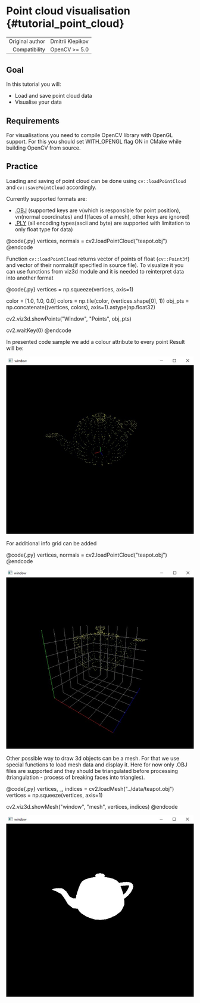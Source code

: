 Point cloud visualisation {#tutorial_point_cloud}
==============================

|    |    |
| -: | :- |
| Original author | Dmitrii Klepikov |
| Compatibility | OpenCV >= 5.0 |

Goal
----

In this tutorial you will:

-   Load and save point cloud data
-   Visualise your data

Requirements
------------

For visualisations you need to compile OpenCV library with OpenGL support.
For this you should set WITH_OPENGL flag ON in CMake while building OpenCV from source.

Practice
-------

Loading and saving of point cloud can be done using `cv::loadPointCloud` and `cv::savePointCloud` accordingly.

Currently supported formats are:
- [.OBJ](https://en.wikipedia.org/wiki/Wavefront_.obj_file) (supported keys are v(which is responsible for point position), vn(normal coordinates) and f(faces of a mesh), other keys are ignored)
- [.PLY](https://en.wikipedia.org/wiki/PLY_(file_format)) (all encoding types(ascii and byte) are supported with limitation to only float type for data)

@code{.py}
vertices, normals = cv2.loadPointCloud("teapot.obj")
@endcode

Function `cv::loadPointCloud` returns vector of points of float (`cv::Point3f`) and vector of their normals(if specified in source file).
To visualize it you can use functions from viz3d module and it is needed to reinterpret data into another format

@code{.py}
vertices = np.squeeze(vertices, axis=1)

color = [1.0, 1.0, 0.0]
colors = np.tile(color, (vertices.shape[0], 1))
obj_pts = np.concatenate((vertices, colors), axis=1).astype(np.float32)

cv2.viz3d.showPoints("Window", "Points", obj_pts)

cv2.waitKey(0)
@endcode

In presented code sample we add a colour attribute to every point
Result will be:

![](tutorial_point_cloud_teapot.jpg)

For additional info grid can be added

@code{.py}
vertices, normals = cv2.loadPointCloud("teapot.obj")
@endcode

![](teapot_grid.jpg)

Other possible way to draw 3d objects can be a mesh. 
For that we use special functions to load mesh data and display it.
Here for now only .OBJ files are supported and they should be triangulated before processing (triangulation - process of breaking faces into triangles).

@code{.py}
vertices, _, indices = cv2.loadMesh("../data/teapot.obj")
vertices = np.squeeze(vertices, axis=1)

cv2.viz3d.showMesh("window", "mesh", vertices, indices)
@endcode

![](teapot_mesh.jpg)

